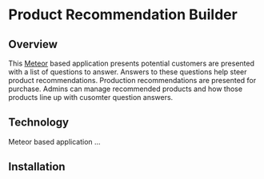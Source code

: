 # Product Recommendation Builder

## Overview

This [Meteor](https://meteor.com) based application presents potential customers are presented with a list of questions to answer. Answers to these questions help steer product recommendations. Production recommendations are presented for purchase. Admins can manage recommended products and how those products line up with cusomter question answers.

## Technology

Meteor based application ...

## Installation



